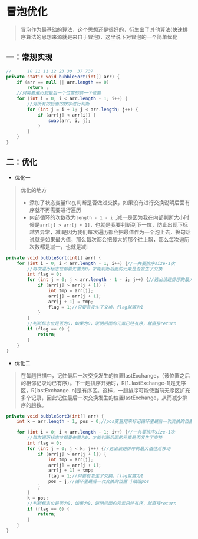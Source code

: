 # 冒泡优化

> 冒泡作为最基础的算法，这个思想还是很好的，衍生出了其他算法(快速排序算法的思想来源就是来自于冒泡)，这里说下对冒泡的一个简单优化



## 一：常规实现

~~~java
//      10 11 11 12 23 30  37 737
private static void bubbleSort(int[] arr) {
    if (arr == null || arr.length == 0)
        return ;
    //只需要遍历到最后一个位置的前一个位置
    for (int i = 0; i < arr.length - 1; i++) {
        //对所有的后面的数字进行判断
        for (int j = i + 1; j < arr.length; j++) {
            if (arr[j] < arr[i]) {
                swap(arr, i, j);
            }
        }
    }
}
~~~

## 二：优化

- 优化一

> 优化的地方
>
> - 添加了状态变量flag,判断是否做过交换，如果没有进行交换说明后面有序就不再需要进行遍历
> - 内部循环的次数改为`length - 1 - i `,减一是因为我在内部判断大小时候是`arr[j] > arr[j + 1]`，也就是我要判断到下一位，防止出现下标越界异常，减i是因为我们每次遍历都会把最值作为一个泡上去，换句话说就是如果最大值，那么每次都会把最大的那个往上飘，那么每次遍历次数都是减一，也就是减i

~~~java
private void bubbleSort(int[] arr) {
    for (int i = 0; i < arr.length - 1; i++) {//一共要排序size-1次
        //每次遍历标志位都要先置为0，才能判断后面的元素是否发生了交换
        int flag = 0;
        for (int j = 0; j < arr.length - 1 - i; j++) {//选出该趟排序的最大值往后移动
            if (arr[j] > arr[j + 1]) {
                int tmp = arr[j];
                arr[j] = arr[j + 1];
                arr[j + 1] = tmp;
                flag = 1;//只要有发生了交换，flag就置为1
            }
        }
        //判断标志位是否为0，如果为0，说明后面的元素已经有序，就直接return
        if (flag == 0) {
            return;
        }
    }
}
~~~

- 优化二

> 在每趟扫描中，记住最后一次交换发生的位置lastExchange，（该位置之后的相邻记录均已有序）。下一趟排序开始时，R[1..lastExchange-1]是无序区，R[lastExchange..n]是有序区。这样，一趟排序可能使当前无序区扩充多个记录，因此记住最后一次交换发生的位置lastExchange，从而减少排序的趟数。

~~~java
private void bubbleSort3(int[] arr) {
    int k = arr.length - 1, pos = 0;//pos变量用来标记循环里最后一次交换的位置

    for (int i = 0; i < arr.length - 1; i++) {//一共要排序size-1次
        //每次遍历标志位都要先置为0，才能判断后面的元素是否发生了交换
        int flag = 0;
        for (int j = 0; j < k; j++) {//选出该趟排序的最大值往后移动
            if (arr[j] > arr[j + 1]) {
                int tmp = arr[j];
                arr[j] = arr[j + 1];
                arr[j + 1] = tmp;
                flag = 1;//只要有发生了交换，flag就置为1
                pos = j;//循环里最后一次交换的位置 j赋给pos
            }
        }
        k = pos;
        //判断标志位是否为0，如果为0，说明后面的元素已经有序，就直接return
        if (flag == 0) {
            return;
        }
    }
}
~~~

